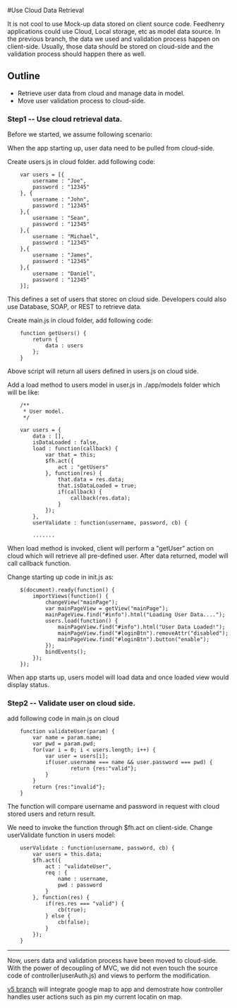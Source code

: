 #Use Cloud Data Retrieval

It is not cool to use Mock-up data stored on client source code. Feedhenry applications could use Cloud, Local storage, etc as model data source. 
In the previous branch, the data we used and validation process happen on client-side.
Usually, those data should be stored on cloud-side and the validation process should happen there as well.

## Outline

* Retrieve user data from cloud and manage data in model.
* Move user validation process to cloud-side.

### Step1 -- Use cloud retrieval data.

Before we started, we assume following scenario:

When the app starting up, user data need to be pulled from cloud-side.

Create users.js in cloud folder. add following code:

		var users = [{
			username : "Joe",
			password : "12345"
		}, {
			username : "John",
			password : "12345"
		},{
			username : "Sean",
			password : "12345"
		},{
			username : "Michael",
			password : "12345"
		},{
			username : "James",
			password : "12345"
		},{
			username : "Daniel",
			password : "12345"
		}];

This defines a set of users that storec on cloud side. Developers could also use Database, SOAP, or REST to retrieve data.

Create main.js in cloud folder, add following code:

		function getUsers() {
			return {
				data : users
			};
		}

Above script will return all users defined in users.js on cloud side.

Add a load method to users model in user.js in ./app/models folder which will be like:

		/**
		 * User model.
		 */
		
		var users = {
			data : [],
			isDataLoaded : false,
			load : function(callback) {
				var that = this;
				$fh.act({
					act : "getUsers"
				}, function(res) {
					that.data = res.data;
					that.isDataLoaded = true;
					if(callback) {
						callback(res.data);
					}
				});
			},
			userValidate : function(username, password, cb) {
			
			.......

When load method is invoked, client will perform a "getUser" action on cloud which will retrieve all pre-defined user.
After data returned, model will call callback function.

Change starting up code in init.js as:

		$(document).ready(function() {
			importViews(function() {
				changeView("mainPage");
				var mainPageView = getView("mainPage");
				mainPageView.find("#info").html("Loading User Data....");
				users.load(function() {
					mainPageView.find("#info").html("User Data Loaded!");
					mainPageView.find("#loginBtn").removeAttr("disabled");
					mainPageView.find("#loginBtn").button("enable");
				});
				bindEvents();
			});
		});

When app starts up, users model will load data and once loaded view would display status.

### Step2 -- Validate user on cloud side.

add following code in main.js on cloud

		function validateUser(param) {
			var name = param.name;
			var pwd = param.pwd;
			for(var i = 0; i < users.length; i++) {
				var user = users[i];
				if(user.username === name && user.password === pwd) {
						return {res:"valid"};
				}
			}
			return {res:"invalid"};
		}

The function will compare username and password in request with cloud stored users and return result.

We need to invoke the function through $fh.act on client-side. Change userValidate function in users model:

		userValidate : function(username, password, cb) {
			var users = this.data;
			$fh.act({
				act : "validateUser",
				req : {
					name : username,
					pwd : password
				}
			}, function(res) {
				if(res.res === "valid") {
					cb(true);
				} else {
					cb(false);
				}
			});
		}

-----

Now, users data and validation process have been moved to cloud-side. With the power of decoupling of MVC, we did not even touch the source code of controller(userAuth.js) and views to perform the modification.

<a href="https://github.com/keyang-feedhenry/fh-mvc-simple/tree/v5"> v5 branch</a> will integrate google map to app and demostrate how controller handles user actions such as pin my current locatin on map.

